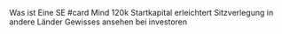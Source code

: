 Was ist Eine SE #card 
Mind 120k Startkapital 
erleichtert Sitzverlegung in andere Länder 
Gewisses ansehen bei investoren 